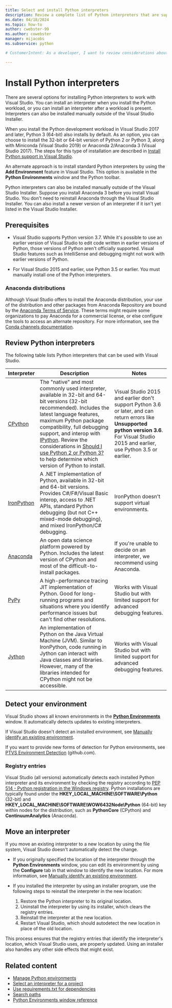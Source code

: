 ```yaml
---
title: Select and install Python interpreters
description: Review a complete list of Python interpreters that are supported in Visual Studio and follow brief instructions on where to find their installers.
ms.date: 04/18/2024
ms.topic: how-to
author: cwebster-99
ms.author: cowebster
manager: mijacobs
ms.subservice: python

# CustomerIntent: As a developer, I want to review considerations about Python interpreters so that I can install and work with the appropriate Python interpreter in my version of Visual Studio.

---
```

# Install Python interpreters

There are several options for installing Python interpreters to work with Visual Studio. You can install an interpreter when you install the Python workload, or you can install an interpreter after a workload is present. Interpreters can also be installed manually outside of the Visual Studio Installer.

When you install the Python development workload in Visual Studio 2017 and later, Python 3 (64-bit) also installs by default. As an option, you can choose to install the 32-bit or 64-bit version of Python 2 or Python 3, along with Miniconda (Visual Studio 2019) or Anaconda 2/Anaconda 3 (Visual Studio 2017). The steps for this type of installation are described in [Install Python support in Visual Studio](installing-python-support-in-visual-studio.md).

An alternate approach is to install standard Python interpreters by using the **Add Environment** feature in Visual Studio. This option is available in the **Python Environments** window and the Python toolbar.

Python interpreters can also be installed manually outside of the Visual Studio Installer. Suppose you install Anaconda 3 before you install Visual Studio. You don't need to reinstall Anaconda through the Visual Studio Installer. You can also install a newer version of an interpreter if it isn't yet listed in the Visual Studio Installer. 

## Prerequisites

- Visual Studio supports Python version 3.7. While it's possible to use an earlier version of Visual Studio to edit code written in earlier versions of Python, those versions of Python aren't officially supported. Visual Studio features such as IntelliSense and debugging might not work with earlier versions of Python.

- For Visual Studio 2015 and earlier, use Python 3.5 or earlier. You must manually install one of the Python interpreters.

### Anaconda distributions

Although Visual Studio offers to install the Anaconda distribution, your use of the distribution and other packages from Anaconda Repository are bound by the [Anaconda Terms of Service](https://www.anaconda.com/terms-of-service). These terms might require some organizations to pay Anaconda for a commercial license, or else configure the tools to access an alternate repository. For more information, see the [Conda channels documentation](https://docs.conda.io/projects/conda/en/latest/user-guide/concepts/channels.html).

## Review Python interpreters

The following table lists Python interpreters that can be used with Visual Studio.

| Interpreter | Description | Notes |
| --- | --- | --- |
| [CPython](https://www.python.org/) | The "native" and most commonly used interpreter, available in 32-bit and 64-bit versions (32-bit recommended). Includes the latest language features, maximum Python package compatibility, full debugging support, and interop with [IPython](https://ipython.org/). Review the considerations in [Should I use Python 2 or Python 3?](https://wiki.python.org/moin/Python2orPython3) to help determine which version of Python to install. | Visual Studio 2015 and earlier don't support Python 3.6 or later, and can return errors like **Unsupported python version 3.6**. For Visual Studio 2015 and earlier, use Python 3.5 or earlier. |
| [IronPython](https://github.com/IronLanguages/ironpython2) | A .NET implementation of Python, available in 32-bit and 64-bit versions. Provides C#/F#/Visual Basic interop, access to .NET APIs, standard Python debugging (but not C++ mixed-mode debugging), and mixed IronPython/C# debugging. | IronPython doesn't support virtual environments. |
| [Anaconda](https://anaconda.com) | An open data science platform powered by Python. Includes the latest version of CPython and most of the difficult-to-install packages. | If you're unable to decide on an interpreter, we recommend using Anaconda. |
| [PyPy](https://www.pypy.org/) | A high-performance tracing JIT implementation of Python. Good for long-running programs and situations where you identify performance issues but can't find other resolutions. | Works with Visual Studio but with limited support for advanced debugging features. |
| [Jython](https://www.jython.org/) | An implementation of Python on the Java Virtual Machine (JVM). Similar to IronPython, code running in Jython can interact with Java classes and libraries. However, many of the libraries intended for CPython might not be accessible. | Works with Visual Studio but with limited support for advanced debugging features. |

## Detect your environment

Visual Studio shows all known environments in the [**Python Environments**](managing-python-environments-in-visual-studio.md#the-python-environments-window) window. It automatically detects updates to existing interpreters.

If Visual Studio doesn't detect an installed environment, see [Manually identify an existing environment](managing-python-environments-in-visual-studio.md#manually-identify-an-existing-environment).

If you want to provide new forms of detection for Python environments, see [PTVS Environment Detection](https://github.com/Microsoft/PTVS/wiki/Extensibility-Environments) (github.com).

### Registry entries

Visual Studio (all versions) automatically detects each installed Python interpreter and its environment by checking the registry according to [PEP 514 - Python registration in the Windows registry](https://www.python.org/dev/peps/pep-0514/). Python installations are typically found under the **HKEY_LOCAL_MACHINE\SOFTWARE\Python** (32-bit) and **HKEY_LOCAL_MACHINE\SOFTWARE\WOW6432Node\Python** (64-bit) key within nodes for the distribution, such as **PythonCore** (CPython) and **ContinuumAnalytics** (Anaconda).

## Move an interpreter

If you move an existing interpreter to a new location by using the file system, Visual Studio doesn't automatically detect the change.

- If you originally specified the location of the interpreter through the **Python Environments** window, you can edit its environment by using the **Configure** tab in that window to identify the new location. For more information, see [Manually identify an existing environment](managing-python-environments-in-visual-studio.md#manually-identify-an-existing-environment).

- If you installed the interpreter by using an installer program, use the following steps to reinstall the interpreter in the new location:

   1. Restore the Python interpreter to its original location.
   1. Uninstall the interpreter by using its installer, which clears the registry entries.
   1. Reinstall the interpreter at the new location.
   1. Restart Visual Studio, which should autodetect the new location in place of the old location.

This process ensures that the registry entries that identify the interpreter's location, which Visual Studio uses, are properly updated. Using an installer also handles any other side effects that might exist.

## Related content

- [Manage Python environments](managing-python-environments-in-visual-studio.md)
- [Select an interpreter for a project](selecting-a-python-environment-for-a-project.md)
- [Use requirements.txt for dependencies](managing-required-packages-with-requirements-txt.md)
- [Search paths](search-paths.md)
- [Python Environments window reference](python-environments-window-tab-reference.md)
